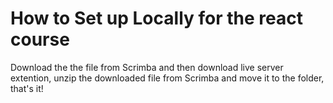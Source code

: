 # How to Set up Locally for the react course
Download the the file from Scrimba and then download live server extention, unzip the downloaded file from Scrimba and move it to the folder, that's it!